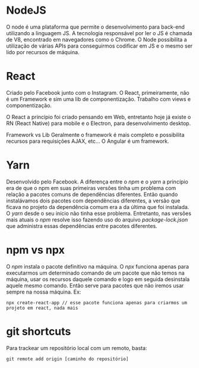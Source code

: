 # NodeJS

O node é uma plataforma que permite o desenvolvimento para back-end utilizando a linguagem JS.
A tecnologia responsável por ler o JS é chamada de V8, encontrado em navegadores como o Chrome.
O Node possibilita a utilização de várias APIs para conseguirmos codificar em JS e o mesmo ser lido por recursos de máquina.

# React

Criado pelo Facebook junto com o Instagram.
O React, primeiramente, não é um Framework e sim uma lib de componentização. Trabalho com views e componentização.

O React a princípio foi criado pensando em Web, entretanto hoje já existe o RN (React Native) para mobile e o Electron, para desenvolvimento desktop.

Framework vs Lib
Geralmente o framework é mais completo e possibilita recursos para requisições AJAX, etc... O Angular é um framework.

# Yarn

Desenvolvido pelo Facebook.
A diferença entre o _npm_ e o _yarn_ a princípio era de que o npm em suas primeiras versões tinha um problema com relação a pacotes comuns de dependências diferentes. Então quando instalávamos dois pacotes com dependências diferentes, a versão que ficava no projeto da dependência comum era a da última que foi instalada. O _yarn_ desde o seu início não tinha esse problema. Entretanto, nas versões mais atuais o _npm_ resolve isso fazendo uso do arquivo _package-lock.json_ que administra essas dependências entre pacotes diferentes. 

# npm vs npx

O _npm_ instala o pacote definitivo na máquina. O _npx_ funciona apenas para executarmos um determinado comando de um pacote que não temos na máquina, usar os recursos daquele comando e logo em seguida desinstala aquele mesmo comando. Então serve para pacotes que não iremos usar sempre na nossa máquina. Ex:

```
npx create-react-app // esse pacote funciona apenas para criarmos um projeto em react, nada mais
```

# git shortcuts

Para trackear um repositório local com um remoto, basta:

```
git remote add origin [caminho do repositório]
```